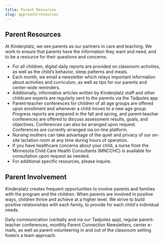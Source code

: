 ```yaml
---
title: Parent Resources
slug: approach/resources
---
```

## Parent Resources

At Kinderplatz, we see parents as our partners in care and teaching. We work to ensure that parents have the information they want and need, and to be a resource for their questions and concerns. 

* For all children, digital daily reports are provided on classroom activities, as well as the child’s behavior, sleep patterns and meals.
* Each month, we email a newsletter which relays important information about activities and curriculum, as well as tips for our parents and center-wide reminders. 
* Additionally, informative articles written by Kinderplatz staff and other childcare experts are regularly sent to the parents via the Tadpoles app 
* Parent‐teacher conferences for children of all age groups are offered upon enrollment and whenever a child moves to a new age group. Progress reports are prepared in the fall and spring, and parent‐teacher conferences are offered to discuss assessment results, goals, and objectives. Conferences can also be arranged upon request. Conferences are currently arranged via on-line platform.
* Nursing mothers can take advantage of the quiet and privacy of our on-site lactation room at any time during hours of operation.
* If you have healthcare concerns about your child, a nurse from the Minnesota Child Care Health Consultants (MNCCHC) is available for consultation upon request as needed.
* For additional specific resources, please inquire.

## Parent Involvement

Kinderplatz creates frequent opportunities to involve parents and families with the program and the children. When parents are involved in positive ways, children thrive and achieve at a higher level. We strive to build positive relationships with each family, to provide for each child's individual needs.

Daily communication (verbally and via our Tadpoles app), regular parent-teacher conferences, monthly Parent Connection Newsletters, center e-mails, as well as parent volunteering in and out of the classroom setting fosters a team approach.